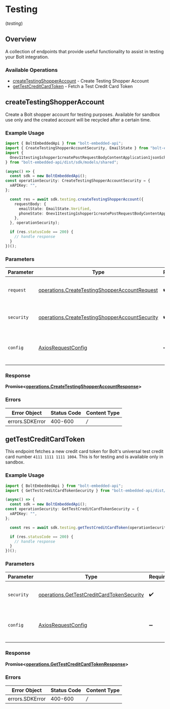 # Testing
(*testing*)

## Overview

A collection of endpoints that provide useful functionality to assist in testing your Bolt integration.


### Available Operations

* [createTestingShopperAccount](#createtestingshopperaccount) - Create Testing Shopper Account
* [getTestCreditCardToken](#gettestcreditcardtoken) - Fetch a Test Credit Card Token

## createTestingShopperAccount

Create a Bolt shopper account for testing purposes. Available for sandbox use only and the created  account will be recycled after a certain time.

### Example Usage

```typescript
import { BoltEmbeddedApi } from "bolt-embedded-api";
import { CreateTestingShopperAccountSecurity, EmailState } from "bolt-embedded-api/dist/sdk/models/operations";
import {
  Onev11testing1shopper1createPostRequestBodyContentApplication1jsonSchemaPropertiesEmailState,
} from "bolt-embedded-api/dist/sdk/models/shared";

(async() => {
  const sdk = new BoltEmbeddedApi();
const operationSecurity: CreateTestingShopperAccountSecurity = {
  xAPIKey: "",
};

  const res = await sdk.testing.createTestingShopperAccount({
    requestBody: {
      emailState: EmailState.Verified,
      phoneState: Onev11testing1shopper1createPostRequestBodyContentApplication1jsonSchemaPropertiesEmailState.Verified,
    },
  }, operationSecurity);

  if (res.statusCode == 200) {
    // handle response
  }
})();
```

### Parameters

| Parameter                                                                                                            | Type                                                                                                                 | Required                                                                                                             | Description                                                                                                          |
| -------------------------------------------------------------------------------------------------------------------- | -------------------------------------------------------------------------------------------------------------------- | -------------------------------------------------------------------------------------------------------------------- | -------------------------------------------------------------------------------------------------------------------- |
| `request`                                                                                                            | [operations.CreateTestingShopperAccountRequest](../../sdk/models/operations/createtestingshopperaccountrequest.md)   | :heavy_check_mark:                                                                                                   | The request object to use for the request.                                                                           |
| `security`                                                                                                           | [operations.CreateTestingShopperAccountSecurity](../../sdk/models/operations/createtestingshopperaccountsecurity.md) | :heavy_check_mark:                                                                                                   | The security requirements to use for the request.                                                                    |
| `config`                                                                                                             | [AxiosRequestConfig](https://axios-http.com/docs/req_config)                                                         | :heavy_minus_sign:                                                                                                   | Available config options for making requests.                                                                        |


### Response

**Promise<[operations.CreateTestingShopperAccountResponse](../../sdk/models/operations/createtestingshopperaccountresponse.md)>**
### Errors

| Error Object    | Status Code     | Content Type    |
| --------------- | --------------- | --------------- |
| errors.SDKError | 400-600         | */*             |

## getTestCreditCardToken

This endpoint fetches a new credit card token for Bolt's universal test credit card number `4111 1111 1111 1004`. This is for testing and is available only in sandbox.

### Example Usage

```typescript
import { BoltEmbeddedApi } from "bolt-embedded-api";
import { GetTestCreditCardTokenSecurity } from "bolt-embedded-api/dist/sdk/models/operations";

(async() => {
  const sdk = new BoltEmbeddedApi();
const operationSecurity: GetTestCreditCardTokenSecurity = {
  xAPIKey: "",
};

  const res = await sdk.testing.getTestCreditCardToken(operationSecurity);

  if (res.statusCode == 200) {
    // handle response
  }
})();
```

### Parameters

| Parameter                                                                                                  | Type                                                                                                       | Required                                                                                                   | Description                                                                                                |
| ---------------------------------------------------------------------------------------------------------- | ---------------------------------------------------------------------------------------------------------- | ---------------------------------------------------------------------------------------------------------- | ---------------------------------------------------------------------------------------------------------- |
| `security`                                                                                                 | [operations.GetTestCreditCardTokenSecurity](../../sdk/models/operations/gettestcreditcardtokensecurity.md) | :heavy_check_mark:                                                                                         | The security requirements to use for the request.                                                          |
| `config`                                                                                                   | [AxiosRequestConfig](https://axios-http.com/docs/req_config)                                               | :heavy_minus_sign:                                                                                         | Available config options for making requests.                                                              |


### Response

**Promise<[operations.GetTestCreditCardTokenResponse](../../sdk/models/operations/gettestcreditcardtokenresponse.md)>**
### Errors

| Error Object    | Status Code     | Content Type    |
| --------------- | --------------- | --------------- |
| errors.SDKError | 400-600         | */*             |
